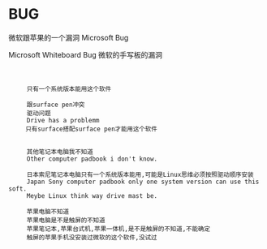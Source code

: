# BUG
微软跟苹果的一个漏洞 Microsoft Bug


Microsoft Whiteboard Bug
微软的手写板的漏洞
   
　　
  
  
         只有一个系统版本能用这个软件
          
         跟surface pen冲突
         驱动问题
         Drive has a problemm
       　只有surface搭配surface pen才能用这个软件
         
         
         其他笔记本电脑我不知道
         Other computer padbook i don't know.
         
         日本索尼笔记本电脑只有一个系统版本能用,可能是Linux思维必须按照驱动顺序安装
         Japan Sony computer padbook only one system version can use this soft.
         Meybe Linux think way drive mast be.
         
         苹果电脑不知道
         苹果电脑是不是触屏的不知道
         苹果笔记本,苹果台式机,苹果一体机,是不是触屏的不知道,不能确定
         触屏的苹果手机没安装过微软的这个软件,没试过
         

